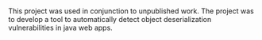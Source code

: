 # 
This project was used in conjunction to unpublished work.
The project was to develop a tool to automatically detect object deserialization vulnerabilities in java web apps.
